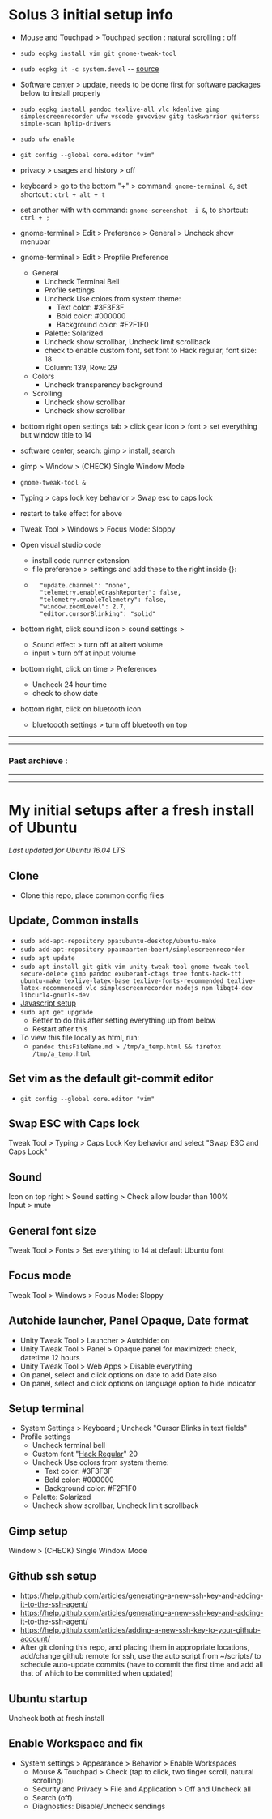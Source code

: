 # Solus 3 initial setup info

+ Mouse and Touchpad > Touchpad section : natural scrolling : off
+ `sudo eopkg install vim git gnome-tweak-tool`
+ `sudo eopkg it -c system.devel` -- [source](https://solus-project.com/forums/viewtopic.php?t=591)
+ Software center > update, needs to be done first for software packages below to install properly
+ `sudo eopkg install pandoc texlive-all vlc kdenlive gimp simplescreenrecorder ufw vscode guvcview gitg taskwarrior quiterss simple-scan hplip-drivers`
+ `sudo ufw enable`
+ `git config --global core.editor "vim"`

+ privacy > usages and history > off

+ keyboard > go to the bottom "+" > command: `gnome-terminal &`, set shortcut : `ctrl + alt + t`
+ set another with with command: `gnome-screenshot -i &`, to shortcut: `ctrl + ;`

+ gnome-terminal > Edit > Preference > General > Uncheck show menubar
+ gnome-terminal > Edit > Propfile Preference
	+ General
		+ Uncheck Terminal Bell
		+ Profile settings
		+ Uncheck Use colors from system theme:
			+ Text color: #3F3F3F
			+ Bold color: #000000
			+ Background color: #F2F1F0
		+ Palette: Solarized
		+ Uncheck show scrollbar, Uncheck limit scrollback
		+ check to enable custom font, set font to Hack regular, font size: 18
		+ Column: 139, Row: 29
	+ Colors
		+ Uncheck transparency background
	+ Scrolling
		+ Uncheck show scrollbar
		+ Uncheck show scrollbar

+ bottom right open settings tab > click gear icon > font > set everything but window title to 14

+ software center, search: gimp > install, search

+ gimp > Window > (CHECK) Single Window Mode

+ `gnome-tweak-tool &`
+ Typing > caps lock key behavior > Swap esc to caps lock
+ restart to take effect for above
+ Tweak Tool > Windows > Focus Mode: Sloppy

+ Open visual studio code
	+ install code runner extension
	+ file preference > settings  and add these to the right inside {}:
	+ ```
	    "update.channel": "none",
	    "telemetry.enableCrashReporter": false,
	    "telemetry.enableTelemetry": false,
	    "window.zoomLevel": 2.7,
	    "editor.cursorBlinking": "solid"
	  ```

+ bottom right, click sound icon > sound settings > 
	+ Sound effect > turn off at altert volume
	+ input > turn off at input volume
+ bottom right, click on time > Preferences
	+ Uncheck 24 hour time
	+ check to show date
+ bottom right, click on bluetooth icon
	+ bluetoooth settings > turn off bluetooth on top



---------------------
---------------------

### Past archieve :

---------------------
---------------------





# My initial setups after a fresh install of Ubuntu
_Last updated for Ubuntu 16.04 LTS_

## Clone
+ Clone this repo, place common config files

## Update, Common installs
+ `sudo add-apt-repository ppa:ubuntu-desktop/ubuntu-make`
+ `sudo add-apt-repository ppa:maarten-baert/simplescreenrecorder`
+ `sudo apt update`
+ `sudo apt install git gitk vim unity-tweak-tool gnome-tweak-tool secure-delete gimp pandoc exuberant-ctags tree fonts-hack-ttf ubuntu-make texlive-latex-base texlive-fonts-recommended texlive-latex-recommended vlc simplescreenrecorder nodejs npm libqt4-dev libcurl4-gnutls-dev`
+ [Javascript setup](https://github.com/dxwc/setups/blob/deac75c0e83e2c3165b37e118461aabf6b2fcf05/Documents/saved/js_setup.md)
+ `sudo apt get upgrade`
	+ Better to do this after setting everything up from below
	+ Restart after this
+ To view this file locally as html, run:
	+ `pandoc thisFileName.md > /tmp/a_temp.html && firefox /tmp/a_temp.html`

## Set vim as the default git-commit editor
+ `git config --global core.editor "vim"`

## Swap ESC with Caps lock
Tweak Tool > Typing > Caps Lock Key behavior and select "Swap ESC and Caps Lock"

## Sound
Icon on top right > Sound setting > Check allow louder than 100%    
Input > mute

## General font size
Tweak Tool > Fonts > Set everything to 14 at default Ubuntu font

## Focus mode
Tweak Tool > Windows > Focus Mode: Sloppy

## Autohide launcher, Panel Opaque, Date format
+ Unity Tweak Tool > Launcher > Autohide: on
+ Unity Tweak Tool > Panel > Opaque panel for maximized: check, datetime 12 hours
+ Unity Tweak Tool > Web Apps > Disable everything
+ On panel, select and click options on date to add Date also
+ On panel, select and click options on language option to hide indicator

## Setup terminal
+ System Settings > Keyboard ; Uncheck "Cursor Blinks in text fields"
+ Profile settings
	+ Uncheck terminal bell
	+ Custom font "[Hack Regular](https://github.com/chrissimpkins/Hack)" 20
	+ Uncheck Use colors from system theme:
		+ Text color: #3F3F3F
		+ Bold color: #000000
		+ Background color: #F2F1F0
	+ Palette: Solarized
	+ Uncheck show scrollbar, Uncheck limit scrollback

## Gimp setup
Window > (CHECK) Single Window Mode

## Github ssh setup
+ <https://help.github.com/articles/generating-a-new-ssh-key-and-adding-it-to-the-ssh-agent/>
+ <https://help.github.com/articles/generating-a-new-ssh-key-and-adding-it-to-the-ssh-agent/>
+ <https://help.github.com/articles/adding-a-new-ssh-key-to-your-github-account/>
+ After git cloning this repo, and placing them in appropriate locations,
add/change github remote for ssh, use the auto script from ~/scripts/ to
schedule auto-update commits (have to commit the first time and add all that of
which to be committed when updated)

## Ubuntu startup
Uncheck both at fresh install

## Enable Workspace and fix
+ System settings > Appearance > Behavior > Enable Workspaces
	+ Mouse & Touchpad > Check (tap to click, two finger scroll, natural scrolling)
	+ Security and Privacy > File and Application > Off and Uncheck all
	+ Search (off)
	+ Diagnostics: Disable/Uncheck sendings
